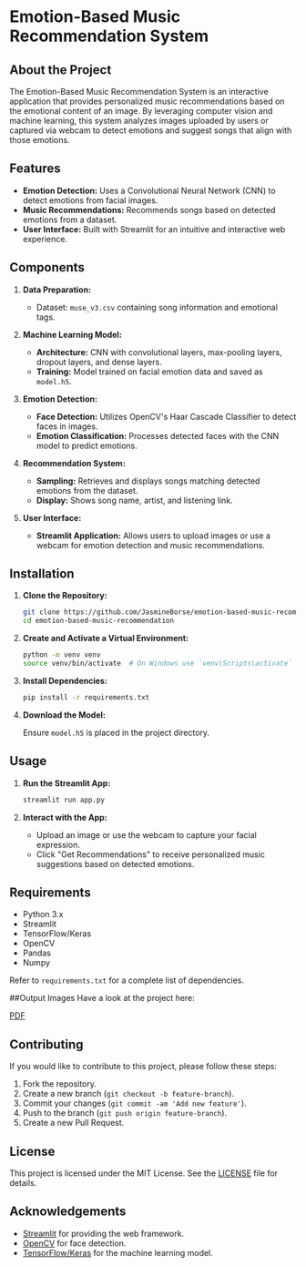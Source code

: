 

# Emotion-Based Music Recommendation System

## About the Project

The Emotion-Based Music Recommendation System is an interactive application that provides personalized music recommendations based on the emotional content of an image. By leveraging computer vision and machine learning, this system analyzes images uploaded by users or captured via webcam to detect emotions and suggest songs that align with those emotions.

## Features

- **Emotion Detection:** Uses a Convolutional Neural Network (CNN) to detect emotions from facial images.
- **Music Recommendations:** Recommends songs based on detected emotions from a  dataset.
- **User Interface:** Built with Streamlit for an intuitive and interactive web experience.

## Components

1. **Data Preparation:**
   - Dataset: `muse_v3.csv` containing song information and emotional tags.
   
2. **Machine Learning Model:**
   - **Architecture:** CNN with convolutional layers, max-pooling layers, dropout layers, and dense layers.
   - **Training:** Model trained on facial emotion data and saved as `model.h5`.

3. **Emotion Detection:**
   - **Face Detection:** Utilizes OpenCV's Haar Cascade Classifier to detect faces in images.
   - **Emotion Classification:** Processes detected faces with the CNN model to predict emotions.

4. **Recommendation System:**
   - **Sampling:** Retrieves and displays songs matching detected emotions from the dataset.
   - **Display:** Shows song name, artist, and listening link.

5. **User Interface:**
   - **Streamlit Application:** Allows users to upload images or use a webcam for emotion detection and music recommendations.
   

## Installation

1. **Clone the Repository:**

   ```bash
   git clone https://github.com/JasmineBorse/emotion-based-music-recommendation.git
   cd emotion-based-music-recommendation
   ```

2. **Create and Activate a Virtual Environment:**

   ```bash
   python -m venv venv
   source venv/bin/activate  # On Windows use `venv\Scripts\activate`
   ```

3. **Install Dependencies:**

   ```bash
   pip install -r requirements.txt
   ```

4. **Download the Model:**

   Ensure `model.h5` is placed in the project directory.

## Usage

1. **Run the Streamlit App:**

   ```bash
   streamlit run app.py
   ```

2. **Interact with the App:**
   - Upload an image or use the webcam to capture your facial expression.
   - Click "Get Recommendations" to receive personalized music suggestions based on detected emotions.

## Requirements

- Python 3.x
- Streamlit
- TensorFlow/Keras
- OpenCV
- Pandas
- Numpy

Refer to `requirements.txt` for a complete list of dependencies.

##Output Images
Have a look at the project here:

[PDF](https://github.com/JasmineBorse/emotion-based-music-recommendation/raw/main/Output_pdf_emotion_based_music_rec.pdf)




## Contributing

If you would like to contribute to this project, please follow these steps:

1. Fork the repository.
2. Create a new branch (`git checkout -b feature-branch`).
3. Commit your changes (`git commit -am 'Add new feature'`).
4. Push to the branch (`git push origin feature-branch`).
5. Create a new Pull Request.

## License

This project is licensed under the MIT License. See the [LICENSE](LICENSE) file for details.

## Acknowledgements

- [Streamlit](https://streamlit.io/) for providing the web framework.
- [OpenCV](https://opencv.org/) for face detection.
- [TensorFlow/Keras](https://www.tensorflow.org/) for the machine learning model.

